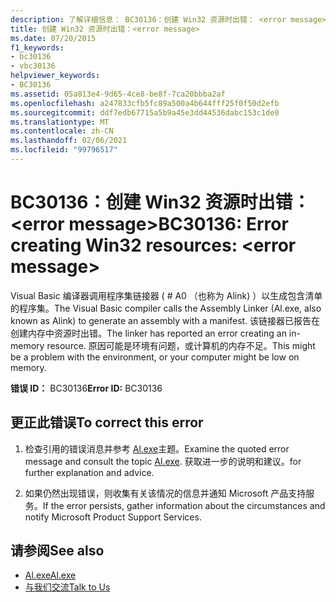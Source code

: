 ```yaml
---
description: 了解详细信息： BC30136：创建 Win32 资源时出错： <error message>
title: 创建 Win32 资源时出错：<error message>
ms.date: 07/20/2015
f1_keywords:
- bc30136
- vbc30136
helpviewer_keywords:
- BC30136
ms.assetid: 05a813e4-9d65-4ce8-be8f-7ca20bbba2af
ms.openlocfilehash: a247833cfb5fc89a500a4b644fff25f0f50d2efb
ms.sourcegitcommit: ddf7edb67715a5b9a45e3dd44536dabc153c1de0
ms.translationtype: MT
ms.contentlocale: zh-CN
ms.lasthandoff: 02/06/2021
ms.locfileid: "99796517"
---
```

# <a name="bc30136-error-creating-win32-resources-error-message"></a><span data-ttu-id="a5c1b-103">BC30136：创建 Win32 资源时出错： \<error message></span><span class="sxs-lookup"><span data-stu-id="a5c1b-103">BC30136: Error creating Win32 resources: \<error message></span></span>

<span data-ttu-id="a5c1b-104">Visual Basic 编译器调用程序集链接器 ( # A0 （也称为 Alink) ）以生成包含清单的程序集。</span><span class="sxs-lookup"><span data-stu-id="a5c1b-104">The Visual Basic compiler calls the Assembly Linker (Al.exe, also known as Alink) to generate an assembly with a manifest.</span></span> <span data-ttu-id="a5c1b-105">该链接器已报告在创建内存中资源时出错。</span><span class="sxs-lookup"><span data-stu-id="a5c1b-105">The linker has reported an error creating an in-memory resource.</span></span> <span data-ttu-id="a5c1b-106">原因可能是环境有问题，或计算机的内存不足。</span><span class="sxs-lookup"><span data-stu-id="a5c1b-106">This might be a problem with the environment, or your computer might be low on memory.</span></span>

 <span data-ttu-id="a5c1b-107">**错误 ID：** BC30136</span><span class="sxs-lookup"><span data-stu-id="a5c1b-107">**Error ID:** BC30136</span></span>

## <a name="to-correct-this-error"></a><span data-ttu-id="a5c1b-108">更正此错误</span><span class="sxs-lookup"><span data-stu-id="a5c1b-108">To correct this error</span></span>

1. <span data-ttu-id="a5c1b-109">检查引用的错误消息并参考 [Al.exe](../../../framework/tools/al-exe-assembly-linker.md)主题。</span><span class="sxs-lookup"><span data-stu-id="a5c1b-109">Examine the quoted error message and consult the topic [Al.exe](../../../framework/tools/al-exe-assembly-linker.md).</span></span> <span data-ttu-id="a5c1b-110">获取进一步的说明和建议。</span><span class="sxs-lookup"><span data-stu-id="a5c1b-110">for further explanation and advice.</span></span>

2. <span data-ttu-id="a5c1b-111">如果仍然出现错误，则收集有关该情况的信息并通知 Microsoft 产品支持服务。</span><span class="sxs-lookup"><span data-stu-id="a5c1b-111">If the error persists, gather information about the circumstances and notify Microsoft Product Support Services.</span></span>

## <a name="see-also"></a><span data-ttu-id="a5c1b-112">请参阅</span><span class="sxs-lookup"><span data-stu-id="a5c1b-112">See also</span></span>

- [<span data-ttu-id="a5c1b-113">Al.exe</span><span class="sxs-lookup"><span data-stu-id="a5c1b-113">Al.exe</span></span>](../../../framework/tools/al-exe-assembly-linker.md)
- [<span data-ttu-id="a5c1b-114">与我们交流</span><span class="sxs-lookup"><span data-stu-id="a5c1b-114">Talk to Us</span></span>](/visualstudio/ide/feedback-options)
